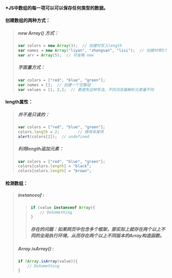 #### \*JS中数组的每一项可以可以保存任何类型的数据。

#### 创建数组的两种方式：

> ##### new Array\(\) 方式：
>
> ```js
> var colors = new Array(3);  // 创建时写入length
> var names = new Array("liyan", "zhangsan", "lisi");  // 创建时带3个元素
> var arr = Array(5);  // 可省略 new
> ```
>
> ##### 字面量方式：
>
> ```js
> var colors = ["red", "blue", "green"];
> var names = [];  // 创建一个空数组
> var values = [1, 2,];  // 要避免这种写法，不同浏览器解析元素量不同
> ```

#### length属性：

> ##### 并不是只读的：
>
> ```js
> var colors = ["red", "blue", "green"];
> colors.length = 2;        // 移除末尾项
> alert(colors[2]);  // undefined
> ```
>
> ##### 利用length追加元素：
>
> ```js
> var colors = ["red", "blue", "green"];
> colors[colors.length] = "black";
> colors[colors.length] = "brown";
> ```

#### 检测数组：

> ##### instanceof :
>
> > ```js
> > if (value instanceof Array){
> >     // DoSomething
> > }
> > ```
> >
> > ##### 存在的问题：如果网页中包含多个框架，那实际上就存在两个以上不同的全局执行环境，从而存在两个以上不同版本的Array构造函数。
>
> ##### Array.isArray\(\) :
>
> ```js
> if (Array.isArray(value)){
>     // DoSomething
> }
> ```



